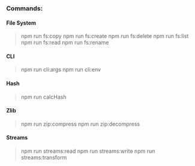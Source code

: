 ### Commands:

#### File System
 >npm run fs:copy
 npm run fs:create
 npm run fs:delete
 npm run fs:list
 npm run fs:read
 npm run fs:rename

#### CLI
>npm run cli:args
npm run cli:env


#### Hash
>npm run calcHash

#### Zlib
>npm run zip:compress
npm run zip:decompress

#### Streams
>npm run streams:read
npm run streams:write
npm run streams:transform
